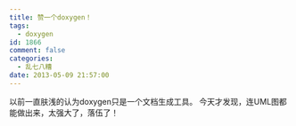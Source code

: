 ```yaml
---
title: 赞一个doxygen！
tags:
  - doxygen
id: 1866
comment: false
categories:
  - 乱七八糟
date: 2013-05-09 21:57:00
---
```


以前一直肤浅的认为doxygen只是一个文档生成工具。
今天才发现，连UML图都能做出来，太强大了，落伍了！